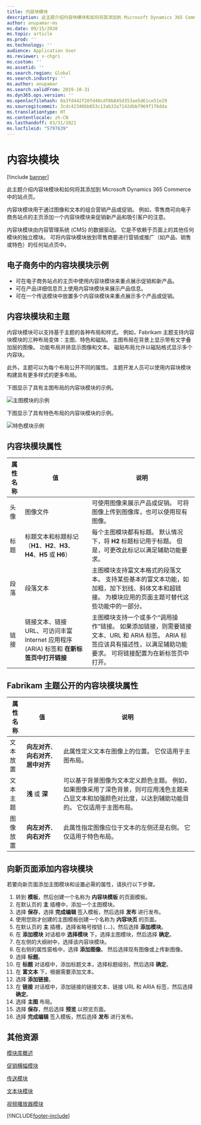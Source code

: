 ```yaml
---
title: 内容块模块
description: 此主题介绍内容块模块和如何将其添加到 Microsoft Dynamics 365 Commerce 中的站点页。
author: anupamar-ms
ms.date: 09/15/2020
ms.topic: article
ms.prod: ''
ms.technology: ''
audience: Application User
ms.reviewer: v-chgri
ms.custom: ''
ms.assetid: ''
ms.search.region: Global
ms.search.industry: ''
ms.author: anupamar
ms.search.validFrom: 2019-10-31
ms.dyn365.ops.version: ''
ms.openlocfilehash: 0a3fd442f20fd40cdf8b845d353ae5d61ce51e29
ms.sourcegitcommit: 3cdc42346bb653c13ab33a7142dbb7969f1f6dda
ms.translationtype: HT
ms.contentlocale: zh-CN
ms.lasthandoff: 03/31/2021
ms.locfileid: "5797639"
---
```

# <a name="content-block-module"></a>内容块模块

[!include [banner](includes/banner.md)]

此主题介绍内容块模块和如何将其添加到 Microsoft Dynamics 365 Commerce 中的站点页。

内容块模块用于通过图像和文本的组合营销产品或促销。 例如，零售商可向电子商务站点的主页添加一个内容块模块来促销新产品和吸引客户的注意。

内容块模块由内容管理系统 (CMS) 的数据驱动。 它是不依赖于页面上的其他任何模块的独立模块。 可将内容块模块放到零售商要进行营销或推广（如产品、销售或特色）的任何站点页中。

## <a name="examples-of-content-block-module-in-e-commerce"></a>电子商务中的内容块模块示例

- 可在电子商务站点的主页中使用内容块模块来重点展示促销和新产品。
- 可在产品详细信息页上使用内容块模块来展示产品信息。
- 可在一个传送模块中放置多个内容块模块来重点展示多个产品或促销。

## <a name="content-block-modules-and-themes"></a>内容块模块和主题

内容块模块可以支持基于主题的各种布局和样式。 例如，Fabrikam 主题支持内容块模块的三种布局变体：主图、特色和磁贴。 主图布局在背景上显示带有文字叠加层的图像。 功能布局并排显示图像和文本。 磁贴布局允许以磁贴格式显示多个内容块。

此外，主题可以为每个布局公开不同的属性。 主题开发人员可以使用内容块模块构建具有更多样式的更多布局。

下图显示了具有主图布局的内容块模块的示例。

![主图模块的示例](./media/Hero.PNG)

下图显示了具有特色布局的内容块模块的示例。

![特色模块示例](./media/Feature.PNG)

## <a name="content-block-module-properties"></a>内容块模块属性

| 属性名称  | 值 | 说明 |
|----------------|--------|-------------|
| 头像          | 图像文件 | 可使用图像来展示产品或促销。 可将图像上传到图像库，也可以使用现有图像。 |
| 标题        | 标题文本和标题标记（**H1**、**H2**、**H3**、**H4**、**H5** 或 **H6**） | 每个主图模块都有标题。 默认情况下，将 **H2** 标题标记用于标题。 但是，可更改此标记以满足辅助功能要求。 |
| 段落      | 段落文本 | 主图模块支持富文本格式的段落文本。 支持某些基本的富文本功能，如加粗，加下划线、斜体文本和超链接。 为模块应用的页面主题可替代这些功能中的一部分。 |
| 链接           | 链接文本、链接 URL、可访问丰富 Internet 应用程序 (ARIA) 标签和 **在新标签页中打开链接** | 主图模块支持一个或多个“调用操作”链接。 如果添加链接，则需要链接文本、URL 和 ARIA 标签。 ARIA 标签应该具有描述性，以满足辅助功能要求。 可将链接配置为在新标签页中打开。 |

## <a name="content-block-module-properties-exposed-by-the-fabrikam-theme"></a>Fabrikam 主题公开的内容块模块属性 

| 属性名称  | 值 | 说明 |
|----------------|--------|-------------|
| 文本放置 | **向左对齐**、**向右对齐**、**居中对齐** | 此属性定义文本在图像上的位置。 它仅适用于主图布局。 |
| 文本主题     | **浅** 或 **深** | 可以基于背景图像为文本定义颜色主题。 例如，如果图像采用了深色背景，则可应用浅色主题来凸显文本和加强颜色对比度，以达到辅助功能目的。 它仅适用于主图布局。|
| 图像放置       | **向左对齐**、**向右对齐** | 此属性指定图像应位于文本的左侧还是右侧。 它仅适用于特色布局。  |

## <a name="add-a-content-block-module-to-a-new-page"></a>向新页面添加内容块模块

若要向新页面添加主图模块和设置必需的属性，请执行以下步骤。

1. 转到 **模板**，然后创建一个名称为 **内容块模板** 的页面模板。
1. 在默认页的 **主** 插槽中，添加一个主图模块。
1. 选择 **保存**，选择 **完成编辑** 签入模板，然后选择 **发布** 进行发布。
1. 使用您刚才创建的主图模板创建一个名称为 **内容块页** 的页面。
1. 在默认页的 **主** 插槽，选择省略号按钮 (**...**)，然后选择 **添加模块**。
1. 在 **添加模块** 对话框中 **选择模块** 下，选择主图模块，然后选择 **确定**。
1. 在左侧的大纲树中，选择该内容块模块。
1. 在右侧的属性窗格中，选择 **添加图像**。 然后选择现有图像或上传新图像。
1. 选择 **标题**。
1. 在 **标题** 对话框中，添加标题文本，选择标题级别，然后选择 **确定**。
1. 在 **富文本** 下，根据需要添加文本。
1. 选择 **添加链接**。
1. 在 **链接** 对话框中，添加链接的链接文本、链接 URL 和 ARIA 标签，然后选择 **确定**。
1. 选择 **主图** 布局。
1. 选择 **保存**，然后选择 **预览** 以预览页面。
1. 选择 **完成编辑** 签入模板，然后选择 **发布** 进行发布。 

## <a name="additional-resources"></a>其他资源

[模块库概述](starter-kit-overview.md)

[促销横幅模块](add-alert.md)

[传送模块](add-carousel.md)

[文本块模块](add-content-rich-block.md)

[视频播放器模块](add-video-player.md)


[!INCLUDE[footer-include](../includes/footer-banner.md)]